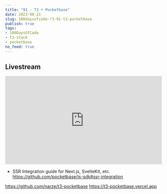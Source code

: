 ```yaml
---
title: "91 - T3 + Pocketbase"
date: 2023-08-21
slug: 100daysofcode-r3-91-t3-pocketbase
publish: true
tags:
- 100DaysOfCode
- t3-stack
- pocketbase
no_feed: true
---
```


## Livestream

<iframe width="100%" style="aspect-ratio: 16 / 9;" src="https://www.youtube.com/embed/WTUFwuZfcWw" title="YouTube video player" frameborder="0" allow="accelerometer; autoplay; clipboard-write; encrypted-media; gyroscope; picture-in-picture; web-share" allowfullscreen></iframe>

- SSR Integration guide for Next.js, SvelteKit, etc. https://github.com/pocketbase/js-sdk#ssr-integration

https://github.com/narze/t3-pocketbase
https://t3-pocketbase.vercel.app